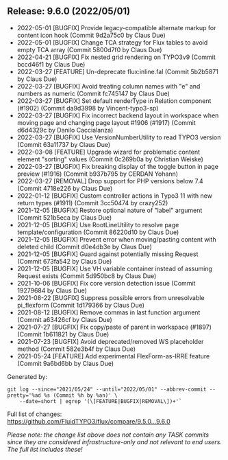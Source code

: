 ## Release: 9.6.0 (2022/05/01)

* 2022-05-01 [BUGFIX] Provide legacy-compatible alternate markup for content icon hook (Commit 9d2a75c0 by Claus Due)
* 2022-05-01 [BUGFIX] Change TCA strategy for Flux tables to avoid empty TCA array (Commit 5800d7f0 by Claus Due)
* 2022-04-21 [BUGFIX] Fix nested grid rendering on TYPO3v9 (Commit bccd46f1 by Claus Due)
* 2022-03-27 [FEATURE] Un-deprecate flux:inline.fal (Commit 5b2b5871 by Claus Due)
* 2022-03-27 [BUGFIX] Avoid treating column names with "e" and numbers as numeric (Commit fc745147 by Claus Due)
* 2022-03-27 [BUGFIX] Set default renderType in Relation component (#1902) (Commit da9d3998 by Vincent-typo3-sp)
* 2022-03-27 [BUGFIX] Fix incorrect backend layout in workspace when moving page and changing page layout #1906 (#1917) (Commit d6d4329c by Danilo Caccialanza)
* 2022-03-27 [BUGFIX] Use VersionNumberUtility to read TYPO3 version (Commit 63a11737 by Claus Due)
* 2022-03-08 [FEATURE] Upgrade wizard for problematic content element "sorting" values (Commit 0c269b0a by Christian Weiske)
* 2022-03-27 [BUGFIX] Fix breaking display of the toggle button in page preview (#1916) (Commit b937b795 by CERDAN Yohann)
* 2022-03-27 [REMOVAL] Drop support for PHP versions below 7.4 (Commit 4718e226 by Claus Due)
* 2022-01-12 [BUGFIX] Custom controller actions in Typo3 11 with new return types (#1911) (Commit 3cc50474 by crazy252)
* 2021-12-05 [BUGFIX] Restore optional nature of "label" argument (Commit 521b5eca by Claus Due)
* 2021-12-05 [BUGFIX] Use RootLineUtility to resolve page template/configuration (Commit 86220d10 by Claus Due)
* 2021-12-05 [BUGFIX] Prevent error when moving/pasting content with deleted child (Commit d0e4db3e by Claus Due)
* 2021-12-05 [BUGFIX] Guard against potentially missing Request (Commit 673fa542 by Claus Due)
* 2021-12-05 [BUGFIX] Use VH variable container instead of assuming Request exists (Commit 5d950bc8 by Claus Due)
* 2021-10-06 [BUGFIX] Fix core version detection issue (Commit 19279684 by Claus Due)
* 2021-08-22 [BUGFIX] Suppress possible errors from unresolvable pi_flexform (Commit 1d179366 by Claus Due)
* 2021-08-12 [BUGFIX] Remove commas in last function argument (Commit a63426cf by Claus Due)
* 2021-07-27 [BUGFIX] Fix copy/paste of parent in workspace (#1897) (Commit 1b611821 by Claus Due)
* 2021-07-23 [BUGFIX] Avoid deprecated/removed WS placeholder method (Commit 582e3b4f by Claus Due)
* 2021-05-24 [FEATURE] Add experimental FlexForm-as-IRRE feature (Commit 9a6bd6bb by Claus Due)

Generated by:

```
git log --since="2021/05/24" --until="2022/05/01" --abbrev-commit --pretty='%ad %s (Commit %h by %an)' \
    --date=short | egrep '(\[FEATURE|BUGFIX|REMOVAL\])+'`
```

Full list of changes: https://github.com/FluidTYPO3/flux/compare/9.5.0...9.6.0

*Please note: the change list above does not contain any TASK commits since they are considered 
infrastructure-only and not relevant to end users. The full list includes these!*

